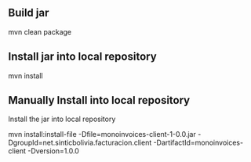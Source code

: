 ## Build jar

mvn clean package


## Install jar into local repository

mvn install

## Manually Install into local repository

Install the jar into local repository

mvn install:install-file -Dfile=monoinvoices-client-1-0.0.jar -DgroupId=net.sinticbolivia.facturacion.client -DartifactId=monoinvoices-client -Dversion=1.0.0